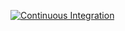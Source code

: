 [![Continuous Integration](https://github.com/gabrielfalcao/delete-defaults-macos/actions/workflows/ci.yml/badge.svg)](https://github.com/gabrielfalcao/delete-defaults-macos/actions/workflows/ci.yml)
